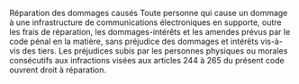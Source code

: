 Réparation des dommages causés
Toute personne qui cause un dommage à une infrastructure de communications électroniques en supporte, outre les frais de réparation, les dommages-intérêts et les amendes prévus par le code pénal en la matière, sans préjudice des dommages et intérêts vis-à-vis des tiers.
Les préjudices subis par les personnes physiques ou morales consécutifs aux infractions visées aux articles 244 à 265 du présent code ouvrent droit à réparation.